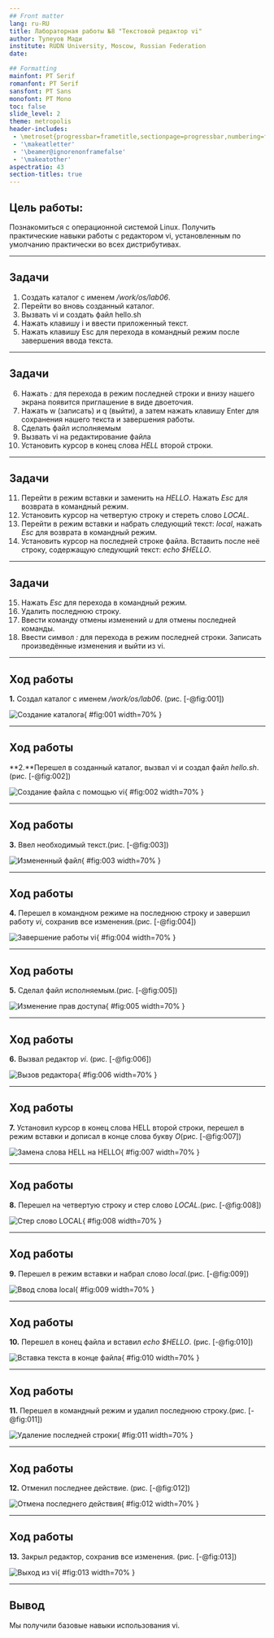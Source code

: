 ```yaml
---
## Front matter
lang: ru-RU
title: Лабораторная работы №8 "Текстовой редактор vi"
author: Тулеуов Мади
institute: RUDN University, Moscow, Russian Federation
date:

## Formatting
mainfont: PT Serif
romanfont: PT Serif
sansfont: PT Sans
monofont: PT Mono
toc: false
slide_level: 2
theme: metropolis
header-includes: 
 - \metroset{progressbar=frametitle,sectionpage=progressbar,numbering=fraction}
 - '\makeatletter'
 - '\beamer@ignorenonframefalse'
 - '\makeatother'
aspectratio: 43
section-titles: true
---
```


## Цель работы:

Познакомиться с операционной системой Linux. Получить практические навыки работы с редактором vi, установленным по умолчанию практически во всех дистрибутивах.

---

## Задачи

1. Создать каталог с именем */work/os/lab06*.
2. Перейти во вновь созданный каталог.
3. Вызвать vi и создать файл hello.sh
4. Нажать клавишу i и ввести приложенный текст.
5. Нажать клавишу Esc для перехода в командный режим после завершения ввода текста.

---

## Задачи

6. Нажать *:* для перехода в режим последней строки и внизу нашего экрана появится приглашение в виде двоеточия.
7. Нажать w (записать) и q (выйти), а затем нажать клавишу Enter для сохранения нашего текста и завершения работы.
8. Сделать файл исполняемым
9. Вызвать vi на редактирование файла
10. Установить курсор в конец слова *HELL* второй строки.

---

## Задачи

11. Перейти в режим вставки и заменить на *HELLO*. Нажать *Esc* для возврата в командный режим.
12. Установить курсор на четвертую строку и стереть слово *LOCAL*.
13. Перейти в режим вставки и набрать следующий текст: *local*, нажать *Esc* для возврата в командный режим.
14. Установить курсор на последней строке файла. Вставить после неё строку, содержащую следующий текст: *echo $HELLO*.

---

## Задачи

15. Нажать *Esc* для перехода в командный режим.
16. Удалить последнюю строку.
17. Ввести команду отмены изменений *u* для отмены последней команды.
18. Ввести символ *:* для перехода в режим последней строки. Записать произведённые изменения и выйти из vi.

---

## Ход работы

**1.** Создал каталог с именем */work/os/lab06*. (рис. [-@fig:001])

![Создание каталога](image/1.png){ #fig:001 width=70% }

---

## Ход работы

**2.**Перешел в созданный каталог, вызвал vi и создал файл *hello.sh*. (рис. [-@fig:002])

![Создание файла с помощью vi](image/2.png){ #fig:002 width=70% }

---

## Ход работы

**3.** Ввел необходимый текст.(рис. [-@fig:003])

![Измененный файл](image/3.png){ #fig:003 width=70% }

---

## Ход работы

**4.** Перешел в командном режиме на последнюю строку и завершил работу *vi*, сохранив все изменения.(рис. [-@fig:004])

![Завершение работы vi](image/4.png){ #fig:004 width=70% }

---

## Ход работы

**5.** Сделал файл исполняемым.(рис. [-@fig:005])

![Изменение прав доступа](image/5.png){ #fig:005 width=70% }

---

## Ход работы

**6.** Вызвал редактор *vi*. (рис. [-@fig:006])

![Вызов редактора](image/6.png){ #fig:006 width=70% }

---

## Ход работы

**7.** Установил курсор в конец слова HELL второй строки, перешел в режим вставки и дописал в конце слова букву *О*(рис. [-@fig:007])

![Замена слова HELL на HELLO](image/7.png){ #fig:007 width=70% }

---

## Ход работы

**8.** Перешел на четвертую строку и стер слово *LOCAL*.(рис. [-@fig:008])

![Стер слово LOCAL](image/8.png){ #fig:008 width=70% }

---

## Ход работы

**9.** Перешел в режим вставки и набрал слово *local*.(рис. [-@fig:009])

![Ввод слова local](image/9.png){ #fig:009 width=70% }

---

## Ход работы

**10.** Перешел в конец файла и вставил *echo $HELLO*. (рис. [-@fig:010])

![Вставка текста в конце файла](image/10.png){ #fig:010 width=70% }

---

## Ход работы

**11.** Перешел в командный режим и удалил последнюю строку.(рис. [-@fig:011])

![Удаление последней строки](image/11.png){ #fig:011 width=70% }

---

## Ход работы

**12.** Отменил последнее действие. (рис. [-@fig:012])

![Отмена последнего действия](image/12.png){ #fig:012 width=70% }

---

## Ход работы

**13.** Закрыл редактор, сохранив все изменения. (рис. [-@fig:013])

![Выход из vi](image/13.png){ #fig:013 width=70% }

---

## Вывод


Мы получили базовые навыки использования vi.